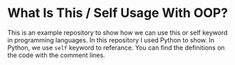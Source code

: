 # What Is This / Self Usage With OOP? 

This is an example repository to show how we can use this or self keyword in programming languages. In this repository I used Python to show. In Python, we use `self` keyword to referance. You can find the definitions on the code with the comment lines.